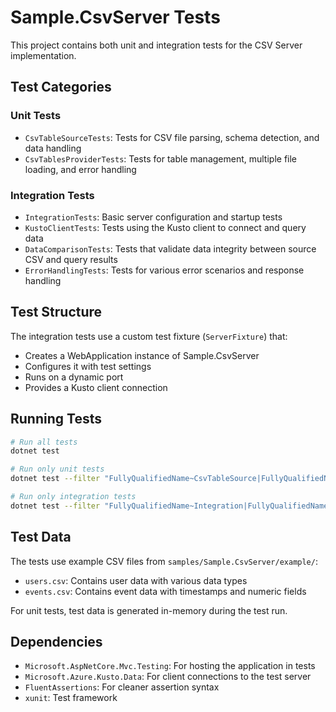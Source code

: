# Sample.CsvServer Tests

This project contains both unit and integration tests for the CSV Server implementation.

## Test Categories

### Unit Tests
- `CsvTableSourceTests`: Tests for CSV file parsing, schema detection, and data handling
- `CsvTablesProviderTests`: Tests for table management, multiple file loading, and error handling

### Integration Tests
- `IntegrationTests`: Basic server configuration and startup tests
- `KustoClientTests`: Tests using the Kusto client to connect and query data
- `DataComparisonTests`: Tests that validate data integrity between source CSV and query results
- `ErrorHandlingTests`: Tests for various error scenarios and response handling

## Test Structure

The integration tests use a custom test fixture (`ServerFixture`) that:
- Creates a WebApplication instance of Sample.CsvServer
- Configures it with test settings
- Runs on a dynamic port
- Provides a Kusto client connection

## Running Tests

```bash
# Run all tests
dotnet test

# Run only unit tests
dotnet test --filter "FullyQualifiedName~CsvTableSource|FullyQualifiedName~CsvTablesProvider"

# Run only integration tests
dotnet test --filter "FullyQualifiedName~Integration|FullyQualifiedName~KustoClient"
```

## Test Data

The tests use example CSV files from `samples/Sample.CsvServer/example/`:
- `users.csv`: Contains user data with various data types
- `events.csv`: Contains event data with timestamps and numeric fields

For unit tests, test data is generated in-memory during the test run.

## Dependencies

- `Microsoft.AspNetCore.Mvc.Testing`: For hosting the application in tests
- `Microsoft.Azure.Kusto.Data`: For client connections to the test server
- `FluentAssertions`: For cleaner assertion syntax
- `xunit`: Test framework
